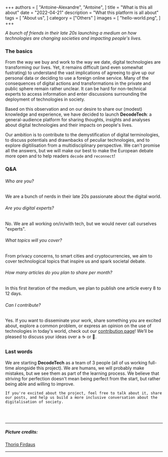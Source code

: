 +++
authors = [
    "Antoine-Alexandre", "Antoine",
]
title = "What is this all about"
date = "2022-04-21"
description = "What this platform is all about"
tags = [ "About us",
]
category = ["Others" ]
images = [
    "hello-world.png",
]
+++

*A bunch of friends in their late 20s launching a medium on how technologies are changing societies and impacting people's lives.*

### The basics 
From the way we buy and work to the way we date, digital technologies are transforming our lives. Yet, it remains difficult (and even somewhat fustrating) to understand the vast implications of agreeing to give up our personal data or deciding to use a foreign online service. Many of the consequences of digital actions and transformations in the private and public sphere remain rather unclear. It can be hard for non-technical experts to access information and enter discussions surrounding the deployment of technologies in society.  

Based on this observation and on our desire to share our (modest) knowledge and experience, we have decided to launch **DecodeTech**: a general-audience platform for sharing thoughts, insights and analyses about digital technologies and their impacts on people's lives. 

Our ambition is to contribute to the demystification of digital terminologies, to discuss potentials and drawnbacks of peculiar technologies, and to explore digitilisation from a multidisciplinary perspective. We can't promise all the answers, but we will make our best to make the European debate more open and to help readers `decode` and `reconnect`!

### Q&A

###### Who are you? 
We are a bunch of nerds in their late 20s passionate about the digital world. 

###### Are you digital experts? 
No. We are all working on/in/with tech, but we would never call ourselves "experts". 

###### What topics will you cover? 
From privacy concerns, to smart cities and cryptocurrencies, we aim to cover technological topics that inspire us and spark societal debate.

###### How many articles do you plan to share per month? 
In this first iteration of the medium, we plan to publish one article every 8 to 12 days. 

###### Can I contribute? 
Yes. If you want to disseminate your work, share something you are excited about, explore a common problem, or express an opinion on the use of technologies in today's world, check out our [contribution page](https://decodetech.eu/post/contribute/)! We’ll be pleased to discuss your ideas over a ☕️ or 🍺.

### Last words
We are starting **DecodeTech** as a team of 3 people (all of us working full-time alongside this project). We are humans, we will probably make mistakes, but we see them as part of the learning process. We believe that striving for perfection doesn't mean being perfect from the start, but rather being able and willing to improve. 

`If you're excited about the project, feel free to talk about it, share our posts, and help us build a more inclusive conversation about the digitalisation of society.`
##### &nbsp; 

***
##### Picture credits:
[Thoriq Firdaus](https://www.hongkiat.com/blog/hello-world-different-programming-languages/) 
***
